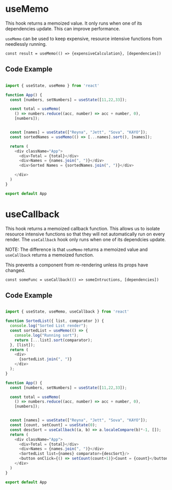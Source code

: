 # useMemo

This hook returns a memoized value. It only runs when one of its dependencies update. This can improve performance.

`useMemo` can be used to keep expensive, resource intensive functions from needlessly running.


`const result = useMemo(() => {expensiveCalculation}, [dependencies])`

## Code Example

```js

import { useState, useMemo } from 'react'

function App() {
  const [numbers, setNumbers] = useState([11,22,33]);

  const total = useMemo(
    () => numbers.reduce((acc, number) => acc + number, 0), 
    [numbers]);


  const [names] = useState(["Reyna", "Jett", "Sova", "KAYO"]);
  const sortedNames = useMemo(() => [...names].sort(), [names]);

  return (
    <div className="App">
      <div>Total = {total}</div>
      <div>Names = {names.join(", ")}</div>
      <div>Sorted Names = {sortedNames.join(", ")}</div>

    </div>
  )
}

export default App


```



# useCallback

This hook returns a memoized callback function. This allows us to isolate resource intensive functions so that they will not automatically run on every render. The `useCallback` hook only runs when one of its dependcies update.

NOTE: The difference is that `useMemo` returns a memoized value and `useCallback` returns a memoized function.

This prevents a component from re-rendering unless its props have changed.


`const someFunc = useCallback(() => someIntructions, [dependencies])`

## Code Example

```js

import { useState, useMemo, useCallback } from 'react'

function SortedList({ list, comparator }) {
  console.log("Sorted List render");
  const sortedList = useMemo(() => {
    console.log("Running sort");
    return [...list].sort(comparator);
  }, [list]);
  return (
    <div>
      {sortedList.join(", ")}
    </div>
  );
}

function App() {
  const [numbers, setNumbers] = useState([11,22,33]);

  const total = useMemo(
    () => numbers.reduce((acc, number) => acc + number, 0), 
    [numbers]);


  const [names] = useState(["Reyna", "Jett", "Sova", "KAYO"]);
  const [count, setCount] = useState(0);
  const descSort = useCallback((a, b) => a.localeCompare(b)*-1, []);
  return (
    <div className="App">
      <div>Total = {total}</div>
      <div>Names = {names.join(", ")}</div>
      <SortedList list={names} comparator={descSort}/>
      <button onClick={() => setCount(count+1)}>Count = {count}</button>
    </div>
  )
}

export default App


```